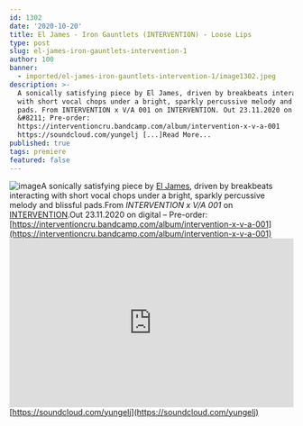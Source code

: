 ```yaml
---
id: 1302
date: '2020-10-20'
title: El James - Iron Gauntlets (INTERVENTION) - Loose Lips
type: post
slug: el-james-iron-gauntlets-intervention-1
author: 100
banner:
  - imported/el-james-iron-gauntlets-intervention-1/image1302.jpeg
description: >-
  A sonically satisfying piece by El James, driven by breakbeats interacting
  with short vocal chops under a bright, sparkly percussive melody and blissful
  pads. From INTERVENTION x V/A 001 on INTERVENTION. Out 23.11.2020 on digital
  &#8211; Pre-order:
  https://interventioncru.bandcamp.com/album/intervention-x-v-a-001
  https://soundcloud.com/yungelj [...]Read More...
published: true
tags: premiere
featured: false
---
```

![image](../imported/el-james-iron-gauntlets-intervention-1/image1302.jpeg)A sonically satisfying piece by [El James](http://yungelj), driven by breakbeats interacting with short vocal chops under a bright, sparkly percussive melody and blissful pads.From _INTERVENTION x V/A 001_ on [INTERVENTION](https://interventioncru.bandcamp.com/).Out 23.11.2020 on digital – Pre-order: [https://interventioncru.bandcamp.com/album/intervention-x-v-a-001](https://interventioncru.bandcamp.com/album/intervention-x-v-a-001)<iframe width='100%' height='300' scrolling='no' frameborder='no' allow='autoplay' src='https://w.soundcloud.com/player/?url=https%3A//api.soundcloud.com/tracks/914789293&color=%23ff5500&auto_play=false&hide_related=false&show_comments=true&show_user=true&show_reposts=false&show_teaser=true'></iframe>[https://soundcloud.com/yungelj](https://soundcloud.com/yungelj)